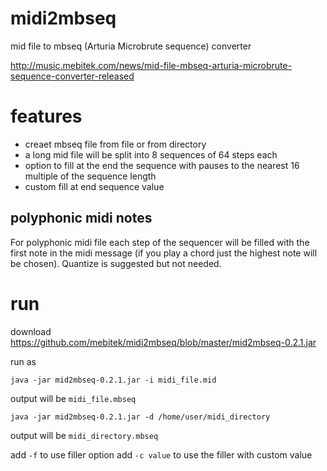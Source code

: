 # midi2mbseq
mid file to mbseq (Arturia Microbrute sequence) converter

http://music.mebitek.com/news/mid-file-mbseq-arturia-microbrute-sequence-converter-released

# features
* creaet mbseq file from file or from directory
* a long mid file will be split into 8 sequences of 64 steps each
* option to fill at the end the sequence with pauses to the nearest 16 multiple of the sequence length
* custom fill at end sequence value

## polyphonic midi notes
For polyphonic midi file each step of the sequencer will be filled with the first note in the midi message (if you play a chord just the highest note will be chosen).
Quantize is suggested but not needed.

# run 
download https://github.com/mebitek/midi2mbseq/blob/master/mid2mbseq-0.2.1.jar

run as 
```
java -jar mid2mbseq-0.2.1.jar -i midi_file.mid
```
output will be `midi_file.mbseq`

```
java -jar mid2mbseq-0.2.1.jar -d /home/user/midi_directory
```
output will be `midi_directory.mbseq`

add `-f` to use filler option
add `-c value` to use the filler with custom value
